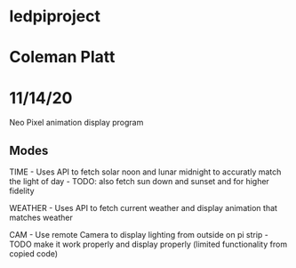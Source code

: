 # ledpiproject
# Coleman Platt
# 11/14/20
Neo Pixel animation display program

Modes
------
TIME - Uses API to fetch solar noon and lunar midnight to accuratly match the light of day
     - TODO: also fetch sun down and sunset and for higher fidelity
     
WEATHER - Uses API to fetch current weather and display animation that matches weather

CAM - Use remote Camera to display lighting from outside on pi strip 
    - TODO make it work properly and display properly (limited functionality from copied code)
